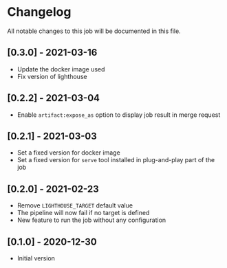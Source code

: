 # Changelog
All notable changes to this job will be documented in this file.

## [0.3.0] - 2021-03-16
* Update the docker image used 
* Fix version of lighthouse

## [0.2.2] - 2021-03-04
* Enable `artifact:expose_as` option to display job result in merge request

## [0.2.1] - 2021-03-03
* Set a fixed version for docker image
* Set a fixed version for `serve` tool installed in plug-and-play part of the job

## [0.2.0] - 2021-02-23
* Remove `LIGHTHOUSE_TARGET` default value
* The pipeline will now fail if no target is defined
* New feature to run the job without any configuration

## [0.1.0] - 2020-12-30
* Initial version